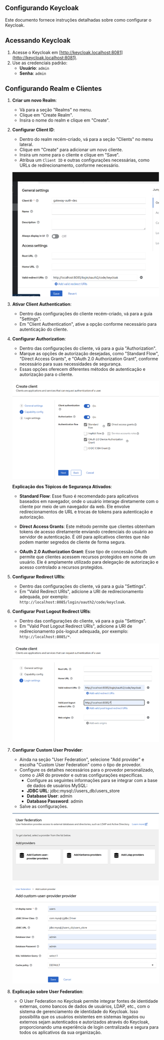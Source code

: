 ## Configurando Keycloak

Este documento fornece instruções detalhadas sobre como configurar o Keycloak.

## Acessando Keycloak

1. Acesse o Keycloak em [http://keycloak.localhost:8081](http://keycloak.localhost:8081).
2. Use as credenciais padrão:
   - **Usuário**: `admin`
   - **Senha**: `admin`

## Configurando Realm e Clientes

1. **Criar um novo Realm**:
   - Vá para a seção "Realms" no menu.
   - Clique em "Create Realm".
   - Insira o nome do realm e clique em "Create".

2. **Configurar Client ID**:
   - Dentro do realm recém-criado, vá para a seção "Clients" no menu lateral.
   - Clique em "Create" para adicionar um novo cliente.
   - Insira um nome para o cliente e clique em "Save".
   - Atribua um `Client ID` e outras configurações necessárias, como URLs de redirecionamento, conforme necessário.

   ![Criando CLIENT_ID](./assets/criando_client_id.png)

3. **Ativar Client Authentication**:
   - Dentro das configurações do cliente recém-criado, vá para a guia "Settings".
   - Em "Client Authentication", ative a opção conforme necessário para autenticação do cliente.

4. **Configurar Authorization**:
   - Dentro das configurações do cliente, vá para a guia "Authorization".
   - Marque as opções de autorização desejadas, como "Standard Flow", "Direct Access Grants", e "OAuth 2.0 Authorization Grant", conforme necessário para suas necessidades de segurança.
   - Essas opções oferecem diferentes métodos de autenticação e autorização para o cliente.

   ![Configurando Authorization](./assets/configurando_seguranca_do_client_id.png)

   **Explicação dos Tópicos de Segurança Ativados**:

   - **Standard Flow**: Esse fluxo é recomendado para aplicativos baseados em navegador, onde o usuário interage diretamente com o cliente por meio de um navegador da web. Ele envolve redirecionamentos de URL e trocas de tokens para autenticação e autorização.

   - **Direct Access Grants**: Este método permite que clientes obtenham tokens de acesso diretamente enviando credenciais do usuário ao servidor de autenticação. É útil para aplicativos clientes que não podem manter segredos de cliente de forma segura.

   - **OAuth 2.0 Authorization Grant**: Esse tipo de concessão OAuth permite que clientes acessem recursos protegidos em nome de um usuário. Ele é amplamente utilizado para delegação de autorização e acesso controlado a recursos protegidos.

5. **Configurar Redirect URIs**:
   - Dentro das configurações do cliente, vá para a guia "Settings".
   - Em "Valid Redirect URIs", adicione a URI de redirecionamento adequada, por exemplo: `http://localhost:8085/login/oauth2/code/keycloak`.

6. **Configurar Post Logout Redirect URIs**:
   - Dentro das configurações do cliente, vá para a guia "Settings".
   - Em "Valid Post Logout Redirect URIs", adicione a URI de redirecionamento pós-logout adequada, por exemplo: `http://localhost:8085/*`.

   ![Configurando Redirect](./assets/adicionando_redirect_de_login.png)

7. **Configurar Custom User Provider**:
   - Ainda na seção "User Federation", selecione "Add provider" e escolha "Custom User Federation" como o tipo de provedor.
   - Configure os detalhes necessários para o provedor personalizado, como o JAR do provedor e outras configurações específicas.
      - Configure as seguintes informações para se integrar com a base de dados de usuários MySQL:
     - **JDBC URL**: jdbc:mysql://users_db/users_store
     - **Database User**: admin
     - **Database Password**: admin
   - Salve as configurações.

   ![User Federation](./assets/user_federation.png)

   ![Custom Storage Provider](./assets/custom_spi.png)

8. **Explicação sobre User Federation**:
   - O User Federation no Keycloak permite integrar fontes de identidade externas, como bancos de dados de usuários, LDAP, etc., com o sistema de gerenciamento de identidade do Keycloak. Isso possibilita que os usuários existentes em sistemas legados ou externos sejam autenticados e autorizados através do Keycloak, proporcionando uma experiência de login centralizada e segura para todos os aplicativos da sua organização.